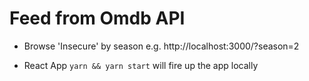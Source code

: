 # Feed from Omdb API

- Browse 'Insecure' by season
  e.g. http://localhost:3000/?season=2

- React App `yarn && yarn start` will fire up the app locally